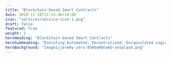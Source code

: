 ```yaml
---
title: "Blockchain-based Smart Contracts"
date: 2018-11-18T12:33:46+10:00
icon: "services/service-icon-1.png"
draft: false
featured: true
weight: 1
heroHeading: "Blockchain-based Smart Contracts"
heroSubHeading: "Executing Automated, Decentralized, Encapsulated Logic Programs"
heroBackground: "images/jeremy-zero-B5WSwR6na6U-unsplash.png"
---
```

